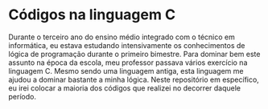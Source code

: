 # Códigos na linguagem C
Durante o terceiro ano do ensino médio integrado com o técnico em informática, eu estava estudando intensivamente os conhecimentos de lógica de programação durante o primeiro bimestre. Para dominar bem este assunto na época da escola, meu professor passava vários exercício na linguagem C. Mesmo sendo uma linguagem antiga, esta linguagem me ajudou a dominar bastante a minha lógica. Neste repositório em específico, eu irei colocar a maioria dos códigos que realizei no decorrer daquele período.
